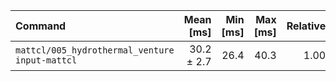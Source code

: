 | Command | Mean [ms] | Min [ms] | Max [ms] | Relative |
|:---|---:|---:|---:|---:|
| `mattcl/005_hydrothermal_venture input-mattcl` | 30.2 ± 2.7 | 26.4 | 40.3 | 1.00 |
